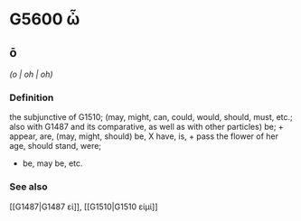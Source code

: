 # G5600 ὦ

## ō

_(o | oh | oh)_

### Definition

the subjunctive of G1510; (may, might, can, could, would, should, must, etc.; also with G1487 and its comparative, as well as with other particles) be; + appear, are, (may, might, should) be, X have, is, + pass the flower of her age, should stand, were; 

- be, may be, etc.

### See also

[[G1487|G1487 εἰ]], [[G1510|G1510 εἰμί]]
